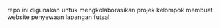 repo ini digunakan untuk mengkolaborasikan projek kelompok membuat website penyewaan lapangan futsal 
